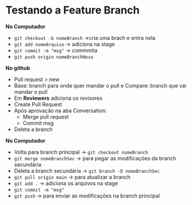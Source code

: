 # Testando a Feature Branch

**No Computador**
* `git checkout -b nomeBranch` ->cria uma brach e entra nela
* `git add nomeArquivo` -> adiciona na stage
* `git commit -m "msg"` -> commmita
* `git push origin nomeBranchNova`

**No github**
* Pull request > new
* Base: branch para onde quer mandar o pull e Compare: branch que vai mandar o pull
* Em **Reviewers** adiciona os revisores
* Create Pull Request
* Após aprovação na aba Conversation:
    - Merge pull request
    - Commit msg
* Deleta a branch

**No Computador**
* Volta para branch principal -> `git checkout nomeBranch`
* `git merge nomeBranchSec` -> para pegar as modificações da branch secundária
* Deleta a branch secundária -> `git branch -D nomeBranchSec`
* `git pull origin main` -> para atualizar a branch
* `git add .` -> adiciona os arquivos na stage
* `git commit -m "msg"`
* `git push` -> para enviar as modificações na branch principal 

